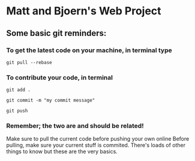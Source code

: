 # Matt and Bjoern's Web Project

## Some basic git reminders:
### To get the latest code on your machine, in terminal type

`git pull --rebase`


### To contribute your code, in terminal

`git add .`

`git commit -m "my commit message"`

`git push`

### Remember; the two are and should be related!
Make sure to pull the current code before pushing your own online
Before pulling, make sure your current stuff is commited.
There's loads of other things to know but these are the very basics.

